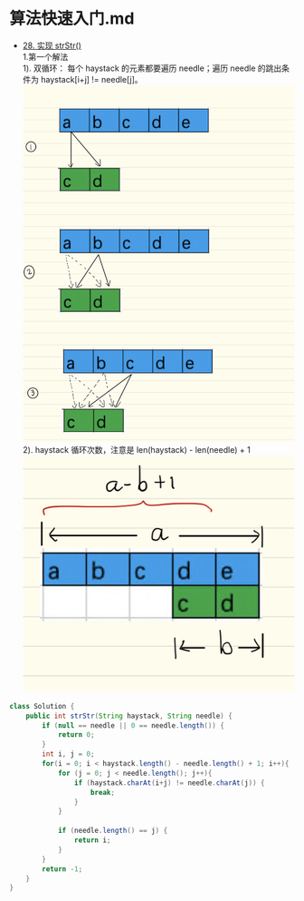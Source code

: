 # 算法快速入门.md
* [28. 实现 strStr()](https://leetcode-cn.com/problems/implement-strstr/)  
1.第一个解法  
1). 双循环： 每个 haystack 的元素都要遍历 needle；遍历 needle 的跳出条件为 haystack[i+j] != needle[j]。  
![双循环](./img%E7%AE%97%E6%B3%95%E5%BF%AB%E9%80%9F%E5%85%A5%E9%97%A8/28-001.jpeg "双循环图")  
2). haystack 循环次数，注意是 len(haystack) - len(needle) + 1  
![循环次数](./img%E7%AE%97%E6%B3%95%E5%BF%AB%E9%80%9F%E5%85%A5%E9%97%A8/28-002.jpeg "循环次数图")  
``` java
class Solution {
    public int strStr(String haystack, String needle) {
    	if (null == needle || 0 == needle.length()) {
    		return 0;
    	}
    	int i, j = 0;
    	for(i = 0; i < haystack.length() - needle.length() + 1; i++){
    		for (j = 0; j < needle.length(); j++){
    			if (haystack.charAt(i+j) != needle.charAt(j)) {
    				break;
    			}
    		}

    		if (needle.length() == j) {
    			return i;
    		}
    	}
    	return -1;
    }
}
```